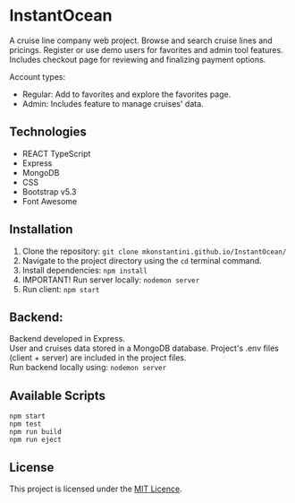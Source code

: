 # InstantOcean
A cruise line company web project.
Browse and search cruise lines and pricings.
Register or use demo users for favorites and admin tool features.
Includes checkout page for reviewing and finalizing payment options.

Account types:  
* Regular: Add to favorites and explore the favorites page.
* Admin: Includes feature to manage cruises' data.

## Technologies
* REACT TypeScript
* Express
* MongoDB
* CSS
* Bootstrap v5.3
* Font Awesome

## Installation
1. Clone the repository:
   ``` git clone mkonstantini.github.io/InstantOcean/ ```
2. Navigate to the project directory using the ``` cd ``` terminal command.
3. Install dependencies:
   ``` npm install ```
4. IMPORTANT! Run server locally:
   ``` nodemon server ```
5. Run client:
   ``` npm start ```

## Backend:
Backend developed in Express.  
User and cruises data stored in a MongoDB database.
Project's .env files (client + server) are included in the project files.  
Run backend locally using: ```nodemon server```

## Available Scripts
```npm start```   
```npm test```   
```npm run build```    
```npm run eject```   

## License
This project is licensed under the [MIT Licence](https://choosealicense.com/licenses/mit/).
